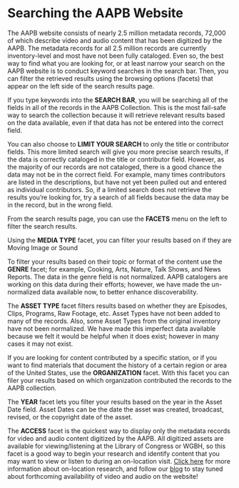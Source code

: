 # Searching the AAPB Website

The AAPB website consists of nearly 2.5 million metadata records, 72,000 of 
which describe video and audio content that has been digitized by the AAPB. The 
metadata records for all 2.5 million records are currently inventory-level and 
most have not been fully cataloged. Even so, the best way to find what you are 
looking for, or at least narrow your search on the AAPB website is to conduct 
keyword searches in the search bar. Then, you can filter the retrieved results 
using the browsing options (facets) that appear on the left side of the search 
results page.

If you type keywords into the **SEARCH BAR**, you will be searching all of the 
fields in all of the records in the AAPB Collection. This is the most fail-safe 
way to search the collection because it will retrieve relevant results based on 
the data available, even if that data has not be entered into the correct field.

You can also choose to **LIMIT YOUR SEARCH** to only the title or contributor 
fields.  This more limited search will give you more precise search results, if 
the data is correctly cataloged in the title or contributor field.  However, as 
the majority of our records are not cataloged, there is a good chance the data 
may not be in the correct field. For example, many times contributors are 
listed in the descriptions, but have not yet been pulled out and entered as 
individual contributors. So, if a limited search does not retrieve the results 
you’re looking for, try a search of all fields because the data may be in the 
record, but in the wrong field.

From the search results page, you can use the **FACETS** menu on the left to filter 
the search results.

Using the **MEDIA TYPE** facet, you can filter your results based on if they are 
Moving Image or Sound

To filter your results based on their topic or format of the content use the 
**GENRE** facet; for example, Cooking, Arts, Nature, Talk Shows, and News Reports. 
The data in the genre field is not normalized. AAPB catalogers are working on 
this data during their efforts; however, we have made the un-normalized data 
available now, to better enhance discoverability.

The **ASSET TYPE** facet filters results based on whether they are Episodes, Clips, 
Programs, Raw Footage, etc. Asset Types have not been added to many of the 
records. Also, some Asset Types from the original inventory have not been 
normalized. We have made this imperfect data available because we felt it would 
be helpful when it does exist; however in many cases it may not exist.

If you are looking for content contributed by a specific station, or if you 
want to find materials that document the history of a certain region or area of 
the United States, use the **ORGANIZATION** facet. With this facet you can filer 
your results based on which organization contributed the records to the AAPB 
collection.

The **YEAR** facet lets you filter your results based on the year in the Asset Date 
field. Asset Dates can be the date the asset was created, broadcast, revised, 
or the copyright date of the asset.

The **ACCESS** facet is the quickest way to display only the metadata records for 
video and audio content digitized by the AAPB. All digitized assets are 
available for viewing/listening at the Library of Congress or WGBH, so this 
facet is a good way to begin your research and identify content that you may 
want to view or listen to during an on-location visit. [Click here](http://americanarchive.org/on-location) for more 
information about on-location research, and follow our 
[blog](http://blog.americanarchive.org) to stay tuned about forthcoming 
availability of video and audio on the website!
